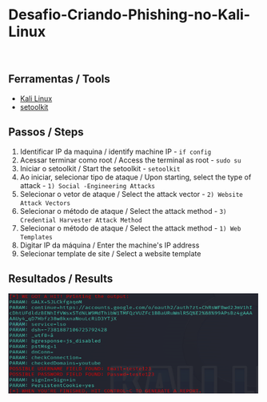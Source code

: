 # Desafio-Criando-Phishing-no-Kali-Linux
<be><br>
## Ferramentas / Tools
* <a href=https://www.kali.org/> Kali Linux </a>
* <a href=https://github.com/trustedsec/social-engineer-toolkit> setoolkit </a>
## Passos / Steps
1. Identificar IP da maquina / identify machine IP - ``` if config ```
2. Acessar terminar como root / Access the terminal as root - ``` sudo su ```
3. Iniciar o setoolkit / Start the setoolkit - ``` setoolkit ```
4. Ao iniciar, selecionar tipo de ataque / Upon starting, select the type of attack - ``` 1) Social -Engineering Attacks ```
5. Selecionar o vetor de ataque / Select the attack vector - ``` 2) Website Attack Vectors ```
6. Selecionar o método de ataque / Select the attack method - ``` 3) Credential Harvester Attack Method ```
7. Selecionar o método de ataque /  Select the attack method - ``` 1) Web Templates ```
8. Digitar IP da máquina / Enter the machine's IP address
9. Selecionar template de site / Select a website template

## Resultados / Results 
 <img src="https://github.com/RowanLima/Desafio-Criando-Phishing-no-Kali-Linux/blob/main/Resultados-Results.png" width="500" height="200" />
